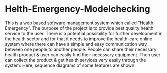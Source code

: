 # Helth-Emergency-Modelchecking
This is a web based software management system which called “Health Emergency”. The purpose of the project is to provide best quality health service to the user. There is a potential possibility for further development in the health sector and for that it needs to improve the health-care online system where there can have a simple and easy communication way between one people to another people. People can share their necessary health product &amp; user can easily find their necessary equipment. Then user can collect the product &amp; get health services very easily through the system. Here, sequence diagrams of some features are shown.
